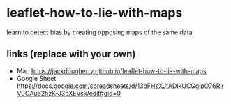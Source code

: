 # leaflet-how-to-lie-with-maps
learn to detect bias by creating opposing maps of the same data

## links (replace with your own)
- Map https://jackdougherty.github.io/leaflet-how-to-lie-with-maps
- Google Sheet https://docs.google.com/spreadsheets/d/13bFHsXJtADIkUCGgjpO76RjrV0OAu62hzK-J3bXEVsk/edit#gid=0
